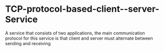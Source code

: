 # TCP-protocol-based-client--server-Service
 A service that consists of two applications, the main communication protocol for this service is that client and server must alternate between sending and receiving
